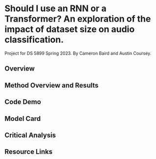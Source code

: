 # Should I use an RNN or a Transformer? An exploration of the impact of dataset size on audio classification.

Project for DS 5899 Spring 2023. By Cameron Baird and Austin Coursey.

## Overview


## Method Overview and Results


## Code Demo


## Model Card


## Critical Analysis


## Resource Links

